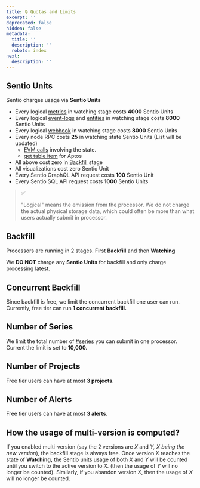 ```yaml
---
title: 🔒 Quotas and Limits
excerpt: ''
deprecated: false
hidden: false
metadata:
  title: ''
  description: ''
  robots: index
next:
  description: ''
---
```

## Sentio Units

Sentio charges usage via **Sentio Units**

* Every logical [metrics](metrics "mention") in watching stage costs **4000** Sentio Units
* Every logical [event-logs](event-logs "mention") and [entities](entities "mention") in watching stage costs **8000** Sentio Units
* Every logical [webhook](webhook "mention") in watching stage costs **8000** Sentio Units
* Every node RPC costs **25** in watching state Sentio Units (List will be updated)
  * [EVM calls](https://ethereum.org/en/developers/docs/apis/json-rpc/#default-block) involving the state.
  * [get table item](https://fullnode.devnet.aptoslabs.com/v1/spec#/operations/get\_table\_item) for Aptos
* All above cost zero in [Backfill](#Backfill) stage
* All visualizations cost zero Sentio Unit
* Every Sentio GraphQL API request costs **100** Sentio Unit
* Every Sentio SQL API request costs **1000** Sentio Units

> ✅
>
> "Logical" means the emission from the processor. We do not charge the actual physical storage data, which could often be more than what users actually submit in processor.

## Backfill

Processors are running in 2 stages. First **Backfill** and then **Watching**

We **DO NOT** charge any **Sentio Units** for backfill and only charge processing latest.

## Concurrent Backfill

Since backfill is free, we limit the concurrent backfill one user can run. Currently, free tier can run **1 concurrent backfill.**

## Number of Series

We limit the total number of [#series](metrics#series "mention") you can submit in one processor. Current the limit is set to **10,000.**

## Number of Projects

Free tier users can have at most **3 projects**.

## Number of Alerts

Free tier users can have at most **3 alerts**.

## How the usage of multi-version is computed?

If you enabled multi-version (say the 2 versions are _X_ and _Y, X being the new version_), the backfill stage is always free. Once version _X_ reaches the state of **Watching,** the Sentio units usage of both _X_ and _Y_ will be counted until you switch to the active version to _X._ (then the usage of _Y_ will no longer be counted). Similarly, if you abandon version _X_, then the usage of _X_ will no longer be counted.